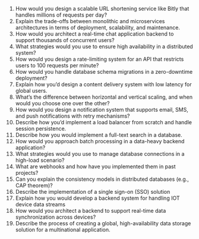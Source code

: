1. How would you design a scalable URL shortening service like Bitly that handles millions of requests per day?
2. Explain the trade-offs between monolithic and microservices architectures in terms of deployment, scalability, and maintenance.
3. How would you architect a real-time chat application backend to support thousands of concurrent users?
4. What strategies would you use to ensure high availability in a distributed system?
5. How would you design a rate-limiting system for an API that restricts users to 100 requests per minute?
6. How would you handle database schema migrations in a zero-downtime deployment?
7. Explain how you’d design a content delivery system with low latency for global users.
8. What’s the difference between horizontal and vertical scaling, and when would you choose one over the other?
9. How would you design a notification system that supports email, SMS, and push notifications with retry mechanisms?
10. Describe how you’d implement a load balancer from scratch and handle session persistence.
11. Describe how you would implement a full-text search in a database.
12. How would you approach batch processing in a data-heavy backend application?
13. What strategies would you use to manage database connections in a high-load scenario?
14. What are webhooks and how have you implemented them in past projects?
15. Can you explain the consistency models in distributed databases (e.g., CAP theorem)?
16. Describe the implementation of a single sign-on (SSO) solution
17. Explain how you would develop a backend system for handling IOT device data streams
18. How would you architect a backend to support real-time data synchronization across devices?
19. Describe the process of creating a global, high-availability data storage solution for a multinational application.
